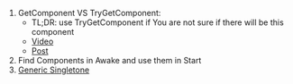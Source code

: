 1. GetComponent VS TryGetComponent:
    - TL;DR: use TryGetComponent if You are not sure if there will be this component
    - [Video](https://youtu.be/4OxjSZrMEhg)
    - [Post](https://medium.com/chenjd-xyz/unity-tip-use-trygetcomponent-instead-of-getcomponent-to-avoid-memory-allocation-in-the-editor-fe0c3121daf6)
2. Find Components in Awake and use them in Start
3. [Generic Singletone](Scripts\SmallEnhancements\Singletone.cs)